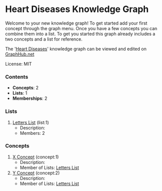 # Heart Diseases Knowledge Graph

Welcome to your new knowledge graph! To get started add your first concept through the graph menu. Once you have a few concepts you can combine them into a list. To get you started this graph already includes a two concepts and a list for reference.

The '[Heart Diseases](https://graphhub.net/heart-diseases)' knowledge graph can be viewed and edited on [GraphHub.net](https://graphhub.net)

License: MIT
### Contents
- **Concepts**: 2
- **Lists**: 1
- **Memberships**: 2
### Lists
1. [Letters List](/heart-diseases/list/letters-list?id=1) (list:1)
   - Description: 
   - Members: 2
### Concepts
1. [X Concept](/heart-diseases/concept/x-concept?id=1) (concept:1)
   - Description: 
   - Member of Lists: [Letters List](/heart-diseases/list/letters-list?id=1)
1. [Y Concept](/heart-diseases/concept/y-concept?id=2) (concept:2)
   - Description: 
   - Member of Lists: [Letters List](/heart-diseases/list/letters-list?id=1)
